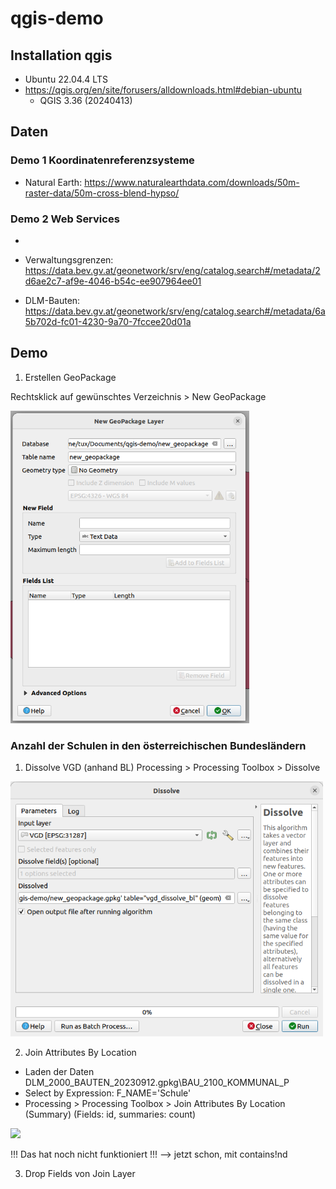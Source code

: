 # qgis-demo

## Installation qgis
- Ubuntu 22.04.4 LTS
- https://qgis.org/en/site/forusers/alldownloads.html#debian-ubuntu
    - QGIS 3.36 (20240413)

## Daten

### Demo 1 Koordinatenreferenzsysteme
- Natural Earth: https://www.naturalearthdata.com/downloads/50m-raster-data/50m-cross-blend-hypso/

### Demo 2 Web Services
- 


- Verwaltungsgrenzen: https://data.bev.gv.at/geonetwork/srv/eng/catalog.search#/metadata/2d6ae2c7-af9e-4046-b54c-ee907964ee01
- DLM-Bauten: https://data.bev.gv.at/geonetwork/srv/eng/catalog.search#/metadata/6a5b702d-fc01-4230-9a70-7fccee20d01a

## Demo
1) Erstellen GeoPackage

Rechtsklick auf gewünschtes Verzeichnis > New GeoPackage

<img src="./01_create_gpkg.png" height=500>


### Anzahl der Schulen in den österreichischen Bundesländern
1) Dissolve VGD (anhand BL)
Processing > Processing Toolbox > Dissolve

<img src="./02_dissolve.png" width=500>

2) Join Attributes By Location
- Laden der Daten DLM_2000_BAUTEN_20230912.gpkg\BAU_2100_KOMMUNAL_P
- Select by Expression: F_NAME='Schule'
- Processing > Processing Toolbox > Join Attributes By Location (Summary) (Fields: id, summaries: count)

<img src="./03_join_by_location.png" width=500>

!!! Das hat noch nicht funktioniert !!! --> jetzt schon, mit contains!nd



3) Drop Fields von Join Layer